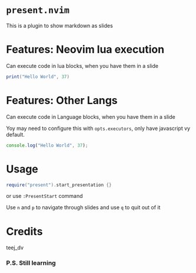 # `present.nvim`

This is a plugin to show markdown as slides

# Features: Neovim lua execution

Can execute code in lua blocks, when you have them in a slide

```lua
print("Hello World", 37)
```
# Features: Other Langs

Can execute code in Language blocks, when you have them in a slide

Yoy may need to configure this with `opts.executors`, only have javascript vy default.

```javascript
console.log("Hello World", 37);
```
# Usage 

```lua
require("present").start_presentation {}
```
or use `:PresentStart` command

Use `n` and `p` to navigate through slides
and use `q` to quit out of it 

# Credits

teej_dv

### P.S. Still learning
